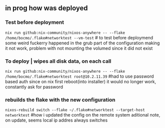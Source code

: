 ## in prog how was deployed

### Test before deployment
`nix run github:nix-community/nixos-anywhere -- --flake /home/bocmo/.flake#networktest --vm-test` # to test before deploymend
some weird fuckerry happened in the grub part of the configuration making it not work, problem with not mounting the volumed since it did not exist

### To deploy | wipes all disk data, on each call
`nix run github:nix-community/nixos-anywhere -- --flake /home/bocmo/.flake#networktest root@10.2.11.39` #had to use password based auth since on nix first reboot(into installer) it would no longer work, constantly ask for password


### rebuilds the flake with the new configuration
`nixos-rebuild switch --flake ~/.flake#networktest --target-host networktest` #how i updated the config on the remote system
aditional note, on update, seems local ip addres always switches
